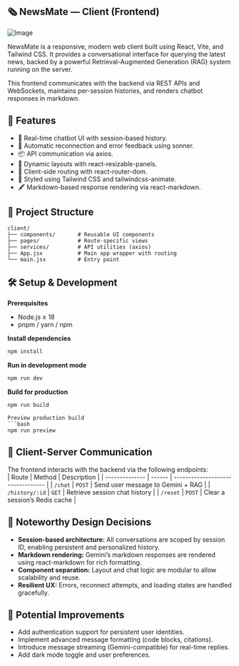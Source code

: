 ## 🗞️ NewsMate — Client (Frontend)
![Image](https://github.com/user-attachments/assets/379ef838-ab02-40c4-a15f-97a7425f2bcd)

NewsMate is a responsive, modern web client built using React, Vite, and Tailwind CSS. It provides a conversational interface for querying the latest news, backed by a powerful Retrieval-Augmented Generation (RAG) system running on the server.

This frontend communicates with the backend via REST APIs and WebSockets, maintains per-session histories, and renders chatbot responses in markdown.

## 🚀 Features

- 💬 Real-time chatbot UI with session-based history.
- 🔁 Automatic reconnection and error feedback using sonner.
- 📦 API communication via axios.
- 🧩 Dynamic layouts with react-resizable-panels.
- 🧭 Client-side routing with react-router-dom.
- 🎨 Styled using Tailwind CSS and tailwindcss-animate.
- 🖋️ Markdown-based response rendering via react-markdown.

## 📁 Project Structure

```pgsql
client/
├── components/       # Reusable UI components
├── pages/            # Route-specific views
├── services/         # API utilities (axios)
├── App.jsx           # Main app wrapper with routing
└── main.jsx          # Entry point
```

## 🛠️ Setup & Development

**Prerequisites**

- Node.js ≥ 18
- pnpm / yarn / npm

**Install dependencies**

```bash
npm install
```

**Run in development mode**

```bash
npm run dev
```
**Build for production**

```bash
npm run build
```

````
Preview production build
```bash
npm run preview
````

## 🔗 Client-Server Communication
The frontend interacts with the backend via the following endpoints:    
| Route          | Method | Description                       |
| -------------- | ------ | --------------------------------- |
| `/chat`        | `POST` | Send user message to Gemini + RAG |
| `/history/:id` | `GET`  | Retrieve session chat history     |
| `/reset`       | `POST` | Clear a session’s Redis cache     |

<!-- | `/session`     | `GET`  | Create a new session ID           | -->

## 🧠 Noteworthy Design Decisions

- **Session-based architecture:** All conversations are scoped by session ID, enabling persistent and personalized history.
- **Markdown rendering:** Gemini’s markdown responses are rendered using react-markdown for rich formatting.
- **Component separation:** Layout and chat logic are modular to allow scalability and reuse.
- **Resilient UX:** Errors, reconnect attempts, and loading states are handled gracefully.

## 🚧 Potential Improvements
- Add authentication support for persistent user identities.
- Implement advanced message formatting (code blocks, citations).
- Introduce message streaming (Gemini-compatible) for real-time replies.
- Add dark mode toggle and user preferences.

